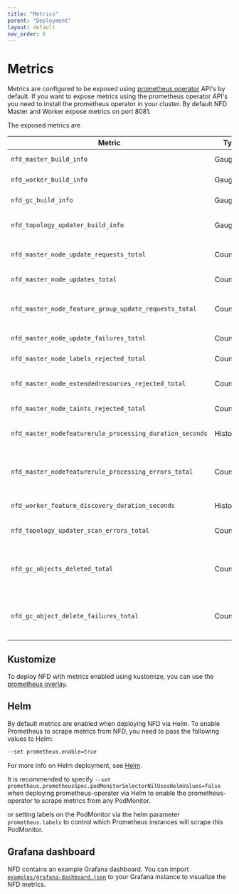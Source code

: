 ```yaml
---
title: "Metrics"
parent: "Deployment"
layout: default
nav_order: 6
---
```


# Metrics

Metrics are configured to be exposed using [prometheus operator](https://github.com/prometheus-operator/prometheus-operator)
API's by default. If you want to expose metrics using the prometheus operator
API's you need to install the prometheus operator in your cluster.
By default NFD Master and Worker expose metrics on port 8081.

The exposed metrics are

| Metric                                                   | Type      | Description                                                                |
| -------------------------------------------------------- | --------- | -------------------------------------------------------------------------- |
| `nfd_master_build_info`                                  | Gauge     | Version from which nfd-master was built                                    |
| `nfd_worker_build_info`                                  | Gauge     | Version from which nfd-worker was built                                    |
| `nfd_gc_build_info`                                      | Gauge     | Version from which nfd-gc was built                                        |
| `nfd_topology_updater_build_info`                        | Gauge     | Version from which nfd-topology-updater was built                          |
| `nfd_master_node_update_requests_total`                  | Counter   | Number of node update requests received by the master over gRPC            |
| `nfd_master_node_updates_total`                          | Counter   | Number of nodes updated                                                    |
| `nfd_master_node_feature_group_update_requests_total`    | Counter   | Number of cluster feature update requests processed by the master          |
| `nfd_master_node_update_failures_total`                  | Counter   | Number of nodes update failures                                            |
| `nfd_master_node_labels_rejected_total`                  | Counter   | Number of nodes labels rejected by nfd-master                              |
| `nfd_master_node_extendedresources_rejected_total`       | Counter   | Number of nodes extended resources rejected by nfd-master                  |
| `nfd_master_node_taints_rejected_total`                  | Counter   | Number of nodes taints rejected by nfd-master                              |
| `nfd_master_nodefeaturerule_processing_duration_seconds` | Histogram | Time taken to process NodeFeatureRule objects                              |
| `nfd_master_nodefeaturerule_processing_errors_total`     | Counter   | Number or errors encountered while processing NodeFeatureRule objects      |
| `nfd_worker_feature_discovery_duration_seconds`          | Histogram | Time taken to discover features on a node                                  |
| `nfd_topology_updater_scan_errors_total`                 | Counter   | Number of errors in scanning resource allocation of pods.                  |
| `nfd_gc_objects_deleted_total`                           | Counter   | Number of NodeFeature and NodeResourceTopology objects garbage collected.  |
| `nfd_gc_object_delete_failures_total`                    | Counter   | Number of errors in deleting NodeFeature and NodeResourceTopology objects. |

## Kustomize

To deploy NFD with metrics enabled using kustomize, you can use the
[prometheus overlay](kustomize.md#metrics).

## Helm

By default metrics are enabled when deploying NFD via Helm. To enable Prometheus
to scrape metrics from NFD, you need to pass the following values to Helm:

```bash
--set prometheus.enable=true
```

For more info on Helm deployment, see [Helm](helm.md).

It is recommended to specify
`--set prometheus.prometheusSpec.podMonitorSelectorNilUsesHelmValues=false`
when deploying prometheus-operator via Helm to enable the prometheus-operator
to scrape metrics from any PodMonitor.

or setting labels on the PodMonitor via the helm parameter `prometheus.labels`
to control which Prometheus instances will scrape this PodMonitor.

## Grafana dashboard

NFD contains an example Grafana dashboard. You can import
[`examples/grafana-dashboard.json`](https://raw.githubusercontent.com/kubernetes-sigs/node-feature-discovery/{{site.release}}/examples/grafana-dashboard.json)
to your Grafana instance to visualize the NFD metrics.
